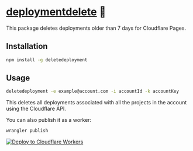 # [deploymentdelete] 🚮

This package deletes deployments older than 7 days for Cloudflare Pages.

## Installation

```sh
npm install -g deletedeployment
```

## Usage

```sh
deletedeployment -e example@account.com -i accountId -k accountKey
```

This deletes all deployments associated with all the projects in the account
using the Cloudflare API.

You can also publish it as a worker:

```sh
wrangler publish
```

[![Deploy to Cloudflare Workers](https://deploy.workers.cloudflare.com/button)](https://deploy.workers.cloudflare.com/?url=https://github.com/NikolaRHristov/DeleteDeployment)

[deploymentdelete]: https://npmjs.org/deploymentdelete
